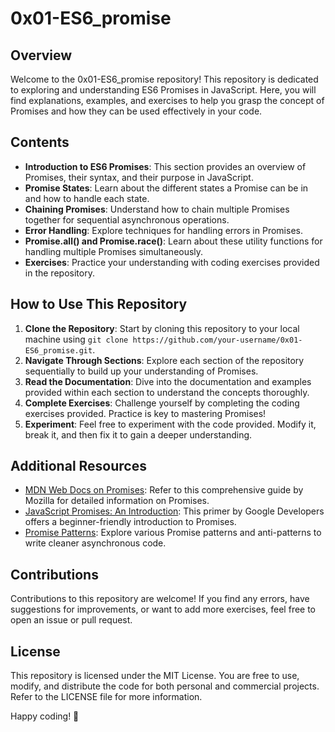 # 0x01-ES6_promise

## Overview
Welcome to the 0x01-ES6_promise repository! This repository is dedicated to exploring and understanding ES6 Promises in JavaScript. Here, you will find explanations, examples, and exercises to help you grasp the concept of Promises and how they can be used effectively in your code.

## Contents
- **Introduction to ES6 Promises**: This section provides an overview of Promises, their syntax, and their purpose in JavaScript.
- **Promise States**: Learn about the different states a Promise can be in and how to handle each state.
- **Chaining Promises**: Understand how to chain multiple Promises together for sequential asynchronous operations.
- **Error Handling**: Explore techniques for handling errors in Promises.
- **Promise.all() and Promise.race()**: Learn about these utility functions for handling multiple Promises simultaneously.
- **Exercises**: Practice your understanding with coding exercises provided in the repository.

## How to Use This Repository
1. **Clone the Repository**: Start by cloning this repository to your local machine using `git clone https://github.com/your-username/0x01-ES6_promise.git`.
2. **Navigate Through Sections**: Explore each section of the repository sequentially to build up your understanding of Promises.
3. **Read the Documentation**: Dive into the documentation and examples provided within each section to understand the concepts thoroughly.
4. **Complete Exercises**: Challenge yourself by completing the coding exercises provided. Practice is key to mastering Promises!
5. **Experiment**: Feel free to experiment with the code provided. Modify it, break it, and then fix it to gain a deeper understanding.

## Additional Resources
- [MDN Web Docs on Promises](https://developer.mozilla.org/en-US/docs/Web/JavaScript/Reference/Global_Objects/Promise): Refer to this comprehensive guide by Mozilla for detailed information on Promises.
- [JavaScript Promises: An Introduction](https://developers.google.com/web/fundamentals/primers/promises): This primer by Google Developers offers a beginner-friendly introduction to Promises.
- [Promise Patterns](https://promise-patterns.netlify.app/): Explore various Promise patterns and anti-patterns to write cleaner asynchronous code.

## Contributions
Contributions to this repository are welcome! If you find any errors, have suggestions for improvements, or want to add more exercises, feel free to open an issue or pull request.

## License
This repository is licensed under the MIT License. You are free to use, modify, and distribute the code for both personal and commercial projects. Refer to the LICENSE file for more information.

Happy coding! 🚀
